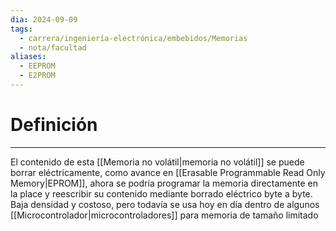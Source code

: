 ```yaml
---
dia: 2024-09-09
tags:
  - carrera/ingeniería-electrónica/embebidos/Memorias
  - nota/facultad
aliases:
  - EEPROM
  - E2PROM
---
```

# Definición
---
El contenido de esta [[Memoria no volátil|memoria no volátil]] se puede borrar eléctricamente, como avance en [[Erasable Programmable Read Only Memory|EPROM]], ahora se podría programar la memoria directamente en la place y reescribir su contenido mediante borrado eléctrico byte a byte. Baja densidad y costoso, pero todavía se usa hoy en día dentro de algunos [[Microcontrolador|microcontroladores]] para memoria de tamaño limitado